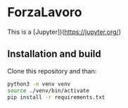 # ForzaLavoro
This is a [Jupyter])(https://jupyter.org/)



## Installation and build
Clone this repository and than:

```bash
python3 -m venv venv
source ./venv/bin/activate
pip install -r requirements.txt
```
